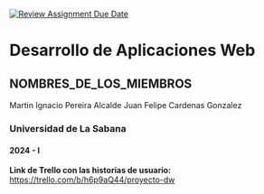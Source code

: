 [![Review Assignment Due Date](https://classroom.github.com/assets/deadline-readme-button-22041afd0340ce965d47ae6ef1cefeee28c7c493a6346c4f15d667ab976d596c.svg)](https://classroom.github.com/a/OOWQvR9F)
# Desarrollo de Aplicaciones Web
## NOMBRES_DE_LOS_MIEMBROS
Martin Ignacio Pereira Alcalde
Juan Felipe Cardenas Gonzalez
### Universidad de La Sabana
#### 2024 - I


**Link de Trello con las historias de usuario:**
https://trello.com/b/h6p9aQ44/proyecto-dw
